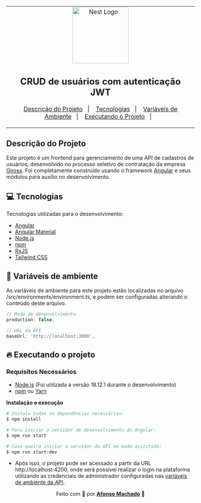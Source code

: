<table align="center"><tr><td align="center" width="9999">
<a href="https://giross.com.br/" target="blank"><img src="https://giross.com.br/assets/images/logo2.png" width="150" alt="Nest Logo" /></a>

<h2>CRUD de usuários com autenticação JWT</h2>

<p align="center">
  <a href="#descrição-do-projeto">Descrição do Projeto</a>&nbsp;&nbsp;&nbsp;|&nbsp;&nbsp;&nbsp;
  <a href="#computer-tecnologias">Tecnologias</a>&nbsp;&nbsp;&nbsp;|&nbsp;&nbsp;&nbsp;
    <a href="#bookmark-variáveis-de-ambiente">Variáveis de Ambiente</a>&nbsp;&nbsp;&nbsp;|&nbsp;&nbsp;&nbsp;
  <a href="#fire-executando-o-projeto">Executando o Projeto</a>&nbsp;&nbsp;&nbsp;|&nbsp;&nbsp;&nbsp;
</p>

</td></tr>
</table>

## Descrição do Projeto

Este projeto é um frontend para gerenciamento de uma API de cadastros de usuários, desenvolvido no processo seletivo de contratação da empresa [Giross](https://giross.com.br/). Foi completamente construído usando o framework [Angular](https://angular.io/) e seus módulos para auxílio no desenvolvimento.

## :computer: Tecnologias

Tecnologias utilizadas para o desenvolvimento:

- [Angular](https://angular.io)
- [Angular Material](https://material.angular.io/)
- [Node.js](https://nodejs.org/en/)
- [npm](https://www.npmjs.com/)
- [RxJS](https://rxjs.dev/)
- [Tailwind CSS](https://tailwindcss.com/)

## :bookmark: Variáveis de ambiente 

As variáveis de ambiente para este projeto estão localizadas no arquivo /src/environments/environment.ts, e podem ser configuradas alterando o conteúdo deste arquivo.


```javascript
// Modo de desenvolvimento
production: false,

// URL da API
baseUrl: 'http://localhost:3000',
```

## :fire: Executando o projeto

### Requisitos Necessários

- [Node.js](https://nodejs.org/en/) (Foi utilizada a versão 18.12.1 durante o desenvolvimento)
- [npm](https://www.npmjs.com/) ou [Yarn](https://classic.yarnpkg.com/)

**Instalação e execução**

```bash
# Instale todas as dependências necessárias:
$ npm install

# Para iniciar o servidor de desenvolvimento do Angular:
$ npm run start

# Caso queira iniciar o servidor da API em modo assistido:
$ npm run start:dev
```

- Após isso, o projeto pode ser acessado a partir da URL http://localhost:4200, onde será possível realizar o login na plataforma utilizando as credenciais de administrador configuradas nas [variáveis de ambiente da API](https://github.com/AfonsoMachado/giross-crud-challenge/tree/master/giross-crud-server#bookmark-vari%C3%A1veis-de-ambiente).

<p align="center">Feito com 💜 por <strong><a href="https://www.linkedin.com/in/AfonsoMachado/">Afonso Machado</a> 🥰 </strong> </p>
